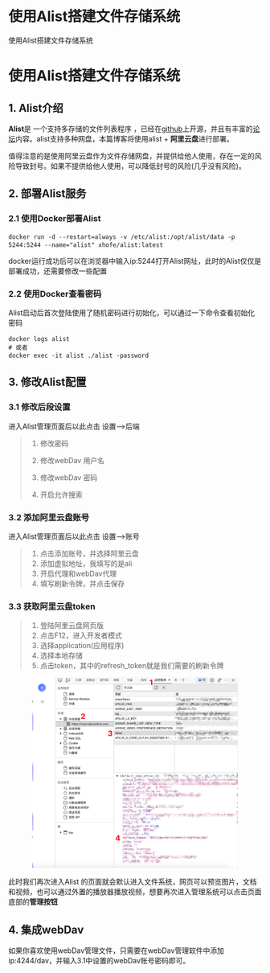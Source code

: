 # 使用Alist搭建文件存储系统

使用Alist搭建文件存储系统
<!--more-->

# 使用Alist搭建文件存储系统

## 1. Alist介绍

**Alist**是 一个支持多存储的文件列表程序 ，已经在[github](https://github.com/alist-org/alist)上开源，并且有丰富的[论坛](https://alist-doc.nn.ci/)内容。alist支持多种网盘，本篇博客将使用alist + **阿里云盘**进行部署。

值得注意的是使用阿里云盘作为文件存储网盘，并提供给他人使用，存在一定的风险导致封号。如果不提供给他人使用，可以降低封号的风险(几乎没有风险)。

## 2. 部署Alist服务

### 2.1 使用Docker部署Alist

```shell
docker run -d --restart=always -v /etc/alist:/opt/alist/data -p 5244:5244 --name="alist" xhofe/alist:latest
```

docker运行成功后可以在浏览器中输入ip:5244打开Alist网址，此时的Alist仅仅是部署成功，还需要修改一些配置

### 2.2 使用Docker查看密码

Alist启动后首次登陆使用了随机密码进行初始化，可以通过一下命令查看初始化密码

```shell
docker logs alist
# 或者
docker exec -it alist ./alist -password
```

## 3. 修改Alist配置

 ### 3.1 修改后段设置

进入Alist管理页面后以此点击 设置-->后端

> 1. 修改密码
>
> 2. 修改webDav 用户名
>
> 3. 修改webDav 密码
> 4. 开启允许搜索

### 3.2 添加阿里云盘账号

进入Alist管理页面后以此点击 设置-->账号

> 1. 点击添加账号，并选择阿里云盘
> 2. 添加虚拟地址，我填写的是ali
> 3. 开启代理和webDav代理
> 4. 填写刷新令牌，并点击保存

### 3.3 获取阿里云盘token

> 1. 登陆阿里云盘网页版
> 2. 点击F12，进入开发者模式
> 3. 选择application(应用程序)
> 4. 选择本地存储
> 5. 点击token，其中的refresh_token就是我们需要的刷新令牌

<div align=center> 
  <img src="../images/alidrive_refresh_token.png" alt="image-20220719001227321" style="zoom: 40%;" />
</div>

此时我们再次进入Alist 的页面就会默认进入文件系统，网页可以预览图片，文档和视频，也可以通过外置的播放器播放视频，想要再次进入管理系统可以点击页面底部的**管理按钮**

## 4. 集成webDav

如果你喜欢使用webDav管理文件，只需要在webDav管理软件中添加ip:4244/dav，并输入3.1中设置的webDav账号密码即可。

